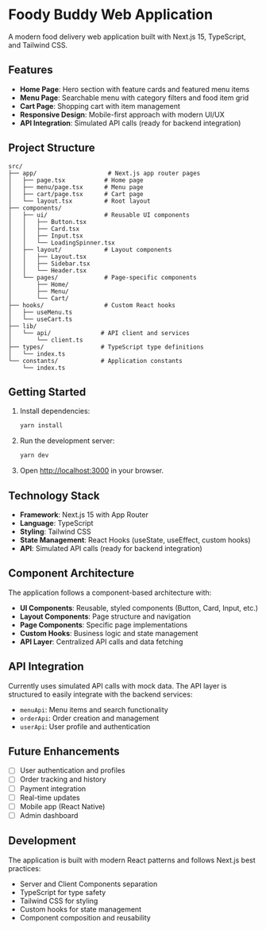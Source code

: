 # Foody Buddy Web Application

A modern food delivery web application built with Next.js 15, TypeScript, and Tailwind CSS.

## Features

- **Home Page**: Hero section with feature cards and featured menu items
- **Menu Page**: Searchable menu with category filters and food item grid
- **Cart Page**: Shopping cart with item management
- **Responsive Design**: Mobile-first approach with modern UI/UX
- **API Integration**: Simulated API calls (ready for backend integration)

## Project Structure

```
src/
├── app/                    # Next.js app router pages
│   ├── page.tsx           # Home page
│   ├── menu/page.tsx      # Menu page
│   ├── cart/page.tsx      # Cart page
│   └── layout.tsx         # Root layout
├── components/
│   ├── ui/                # Reusable UI components
│   │   ├── Button.tsx
│   │   ├── Card.tsx
│   │   ├── Input.tsx
│   │   └── LoadingSpinner.tsx
│   ├── layout/            # Layout components
│   │   ├── Layout.tsx
│   │   ├── Sidebar.tsx
│   │   └── Header.tsx
│   └── pages/             # Page-specific components
│       ├── Home/
│       ├── Menu/
│       └── Cart/
├── hooks/                 # Custom React hooks
│   ├── useMenu.ts
│   └── useCart.ts
├── lib/
│   └── api/              # API client and services
│       └── client.ts
├── types/                # TypeScript type definitions
│   └── index.ts
└── constants/            # Application constants
    └── index.ts
```

## Getting Started

1. Install dependencies:
   ```bash
   yarn install
   ```

2. Run the development server:
   ```bash
   yarn dev
   ```

3. Open [http://localhost:3000](http://localhost:3000) in your browser.

## Technology Stack

- **Framework**: Next.js 15 with App Router
- **Language**: TypeScript
- **Styling**: Tailwind CSS
- **State Management**: React Hooks (useState, useEffect, custom hooks)
- **API**: Simulated API calls (ready for backend integration)

## Component Architecture

The application follows a component-based architecture with:

- **UI Components**: Reusable, styled components (Button, Card, Input, etc.)
- **Layout Components**: Page structure and navigation
- **Page Components**: Specific page implementations
- **Custom Hooks**: Business logic and state management
- **API Layer**: Centralized API calls and data fetching

## API Integration

Currently uses simulated API calls with mock data. The API layer is structured to easily integrate with the backend services:

- `menuApi`: Menu items and search functionality
- `orderApi`: Order creation and management
- `userApi`: User profile and authentication

## Future Enhancements

- [ ] User authentication and profiles
- [ ] Order tracking and history
- [ ] Payment integration
- [ ] Real-time updates
- [ ] Mobile app (React Native)
- [ ] Admin dashboard

## Development

The application is built with modern React patterns and follows Next.js best practices:

- Server and Client Components separation
- TypeScript for type safety
- Tailwind CSS for styling
- Custom hooks for state management
- Component composition and reusability